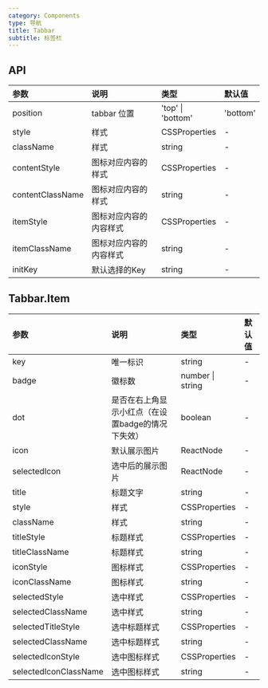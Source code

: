 ```yaml
---
category: Components
type: 导航
title: Tabbar
subtitle: 标签栏
---
```


## API

| 参数             | 说明                   | 类型              | 默认值   |
| :--------------- | :--------------------- | :---------------- | :------- |
| position         | tabbar 位置            | 'top' \| 'bottom' | 'bottom' |
| style            | 样式                   | CSSProperties     | -        |
| className        | 样式                   | string            | -        |
| contentStyle     | 图标对应内容的样式     | CSSProperties     | -        |
| contentClassName | 图标对应内容的样式     | string            | -        |
| itemStyle        | 图标对应内容的内容样式 | CSSProperties     | -        |
| itemClassName    | 图标对应内容的内容样式 | string            | -        |
| initKey          | 默认选择的Key          | string            | -        |

## Tabbar.Item

| 参数                  | 说明                                              | 类型             | 默认值 |
| :-------------------- | :------------------------------------------------ | :--------------- | :----- |
| key                   | 唯一标识                                          | string           | -      |
| badge                 | 徽标数                                            | number \| string | -      |
| dot                   | 是否在右上角显示小红点（在设置badge的情况下失效） | boolean          | -      |
| icon                  | 默认展示图片                                      | ReactNode        | -      |
| selectedIcon          | 选中后的展示图片                                  | ReactNode        | -      |
| title                 | 标题文字                                          | string           | -      |
| style                 | 样式                                              | CSSProperties    | -      |
| className             | 样式                                              | string           | -      |
| titleStyle            | 标题样式                                          | CSSProperties    | -      |
| titleClassName        | 标题样式                                          | string           | -      |
| iconStyle             | 图标样式                                          | CSSProperties    | -      |
| iconClassName         | 图标样式                                          | string           | -      |
| selectedStyle         | 选中样式                                          | CSSProperties    | -      |
| selectedClassName     | 选中样式                                          | string           | -      |
| selectedTitleStyle    | 选中标题样式                                      | CSSProperties    | -      |
| selectedClassName     | 选中标题样式                                      | string           | -      |
| selectedIconStyle     | 选中图标样式                                      | CSSProperties    | -      |
| selectedIconClassName | 选中图标样式                                      | string           | -      |

